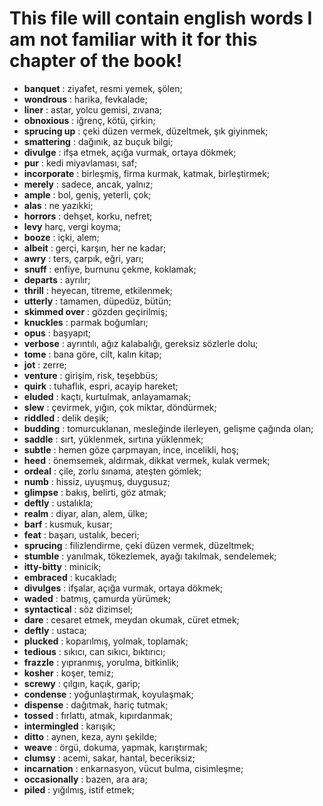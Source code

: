 # This file will contain english words I am not familiar with it for this chapter of the book!

- **banquet** : ziyafet, resmi yemek, şölen;
- **wondrous** : harika, fevkalade;
- **liner** : astar, yolcu gemisi, zıvana;
- **obnoxious** : iğrenç, kötü, çirkin;
- **sprucing up** : çeki düzen vermek, düzeltmek, şık giyinmek;
- **smattering** : dağınık, az buçuk bilgi;
- **divulge** : ifşa etmek, açığa vurmak, ortaya dökmek;
- **pur** : kedi miyavlaması, saf;
- **incorporate** : birleşmiş, firma kurmak, katmak, birleştirmek;
- **merely** : sadece, ancak, yalnız;
- **ample** : bol, geniş, yeterli, çok;
- **alas** : ne yazıkki;
- **horrors** : dehşet, korku, nefret;
- **levy** harç, vergi koyma;
- **booze** : içki, alem;
- **albeit** : gerçi, karşın, her ne kadar;
- **awry** : ters, çarpık, eğri, yarı;
- **snuff** : enfiye, burnunu çekme, koklamak;
- **departs** : ayrılır;
- **thrill** : heyecan, titreme, etkilenmek;
- **utterly** : tamamen, düpedüz, bütün;
- **skimmed over** : gözden geçirilmiş;
- **knuckles** : parmak boğumları;
- **opus** : başyapıt;
- **verbose** : ayrıntılı, ağız kalabalığı, gereksiz sözlerle dolu;
- **tome** : bana göre, cilt, kalın kitap;
- **jot** : zerre;
- **venture** : girişim, risk, teşebbüs;
- **quirk** : tuhaflık, espri, acayip hareket;
- **eluded** : kaçtı, kurtulmak, anlayamamak;
- **slew** : çevirmek, yığın, çok miktar, döndürmek;
- **riddled** : delik deşik;
- **budding** : tomurcuklanan, mesleğinde ilerleyen, gelişme çağında olan;
- **saddle** : sırt, yüklenmek, sırtına yüklenmek;
- **subtle** : hemen göze çarpmayan, ince, incelikli, hoş;
- **heed** : önemsemek, aldırmak, dikkat vermek, kulak vermek;
- **ordeal** : çile, zorlu sınama, ateşten gömlek;
- **numb** : hissiz, uyuşmuş, duygusuz;
- **glimpse** : bakış, belirti, göz atmak;
- **deftly** : ustalıkla;
- **realm** : diyar, alan, alem, ülke;
- **barf** : kusmuk, kusar;
- **feat** : başarı, ustalık, beceri;
- **sprucing** : filizlendirme, çeki düzen vermek, düzeltmek;
- **stumble** : yanılmak, tökezlemek, ayağı takılmak, sendelemek;
- **itty-bitty** : minicik;
- **embraced** : kucakladı;
- **divulges** : ifşalar, açığa vurmak, ortaya dökmek;
- **waded** : batmış, çamurda yürümek;
- **syntactical** : söz dizimsel;
- **dare** : cesaret etmek, meydan okumak, cüret etmek;
- **deftly** : ustaca;
- **plucked** : koparılmış, yolmak, toplamak;
- **tedious** : sıkıcı, can sıkıcı, bıktırıcı;
- **frazzle** : yıpranmış, yorulma, bitkinlik;
- **kosher** : koşer, temiz;
- **screwy** : çılgın, kaçık, garip;
- **condense** : yoğunlaştırmak, koyulaşmak;
- **dispense** : dağıtmak, hariç tutmak;
- **tossed** : fırlattı, atmak, kıpırdanmak;
- **intermingled** : karışık;
- **ditto** : aynen, keza, aynı şekilde;
- **weave** : örgü, dokuma, yapmak, karıştırmak;
- **clumsy** : acemi, sakar, hantal, beceriksiz;
- **incarnation** : enkarnasyon, vücut bulma, cisimleşme;
- **occasionally** : bazen, ara ara;
- **piled** : yığılmış, istif etmek;
